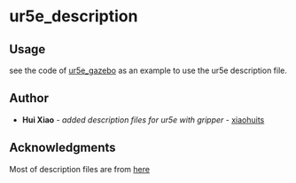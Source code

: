 # ur5e_description

## Usage

see the code of [ur5e_gazebo](https://github.com/macs-lab/macs_gazebo_simulation/tree/master/ur5e_gazebo) as an example to use the ur5e description file.

## Author

- **Hui Xiao** - *added description files for ur5e with gripper* - [xiaohuits](https://github.com/xiaohuits)

## Acknowledgments
Most of description files are from [here](https://github.com/fmauch/universal_robot.git)
